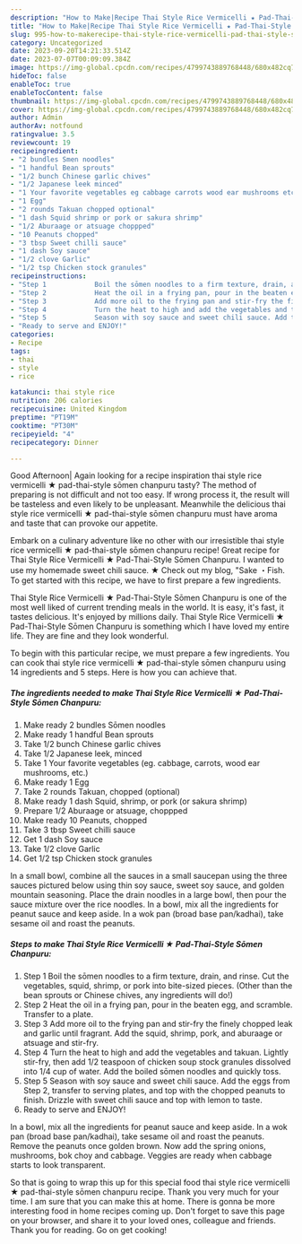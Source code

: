 ```yaml
---
description: "How to Make|Recipe Thai Style Rice Vermicelli ★ Pad-Thai-Style Sōmen Chanpuru {That is Simple"
title: "How to Make|Recipe Thai Style Rice Vermicelli ★ Pad-Thai-Style Sōmen Chanpuru {That is Simple"
slug: 995-how-to-makerecipe-thai-style-rice-vermicelli-pad-thai-style-somen-chanpuru-that-is-simple
category: Uncategorized
date: 2023-09-20T14:21:33.514Z
date: 2023-07-07T00:09:09.384Z
image: https://img-global.cpcdn.com/recipes/4799743889768448/680x482cq70/thai-style-rice-vermicelli-pad-thai-style-somen-chanpuru-recipe-main-photo.jpg
hideToc: false
enableToc: true
enableTocContent: false
thumbnail: https://img-global.cpcdn.com/recipes/4799743889768448/680x482cq70/thai-style-rice-vermicelli-pad-thai-style-somen-chanpuru-recipe-main-photo.jpg
cover: https://img-global.cpcdn.com/recipes/4799743889768448/680x482cq70/thai-style-rice-vermicelli-pad-thai-style-somen-chanpuru-recipe-main-photo.jpg
author: Admin
authorAv: notfound
ratingvalue: 3.5
reviewcount: 19
recipeingredient:
- "2 bundles Smen noodles"
- "1 handful Bean sprouts"
- "1/2 bunch Chinese garlic chives"
- "1/2 Japanese leek minced"
- "1 Your favorite vegetables eg cabbage carrots wood ear mushrooms etc"
- "1 Egg"
- "2 rounds Takuan chopped optional"
- "1 dash Squid shrimp or pork or sakura shrimp"
- "1/2 Aburaage or atsuage choppped"
- "10 Peanuts chopped"
- "3 tbsp Sweet chilli sauce"
- "1 dash Soy sauce"
- "1/2 clove Garlic"
- "1/2 tsp Chicken stock granules"
recipeinstructions:
- "Step 1            Boil the sōmen noodles to a firm texture, drain, and rinse. Cut the vegetables, squid, shrimp, or pork into bite-sized pieces. (Other than the bean sprouts or Chinese chives, any ingredients will do!)"
- "Step 2            Heat the oil in a frying pan, pour in the beaten egg, and scramble. Transfer to a plate."
- "Step 3            Add more oil to the frying pan and stir-fry the finely chopped leak and garlic until fragrant. Add the squid, shrimp, pork, and aburaage or atsuage and stir-fry."
- "Step 4            Turn the heat to high and add the vegetables and takuan. Lightly stir-fry, then add 1/2 teaspoon of chicken soup stock granules dissolved into 1/4 cup of water. Add the boiled sōmen noodles and quickly toss."
- "Step 5            Season with soy sauce and sweet chili sauce. Add the eggs from Step 2, transfer to serving plates, and top with the chopped peanuts to finish. Drizzle with sweet chili sauce and top with lemon to taste."
- "Ready to serve and ENJOY!"
categories:
- Recipe
tags:
- thai
- style
- rice

katakunci: thai style rice 
nutrition: 206 calories
recipecuisine: United Kingdom
preptime: "PT19M"
cooktime: "PT30M"
recipeyield: "4"
recipecategory: Dinner

---
```



Good Afternoon| Again looking for a recipe inspiration thai style rice vermicelli ★ pad-thai-style sōmen chanpuru tasty? The method of preparing is not difficult and not too easy. If wrong process it, the result will be tasteless and even likely to be unpleasant. Meanwhile the delicious thai style rice vermicelli ★ pad-thai-style sōmen chanpuru must have aroma and taste that can provoke our appetite.





Embark on a culinary adventure like no other with our irresistible thai style rice vermicelli ★ pad-thai-style sōmen chanpuru recipe! Great recipe for Thai Style Rice Vermicelli ★ Pad-Thai-Style Sōmen Chanpuru. I wanted to use my homemade sweet chili sauce. ★ Check out my blog, &#34;Sake ・Fish. To get started with this recipe, we have to first prepare a few ingredients.

Thai Style Rice Vermicelli ★ Pad-Thai-Style Sōmen Chanpuru is one of the most well liked of current trending meals in the world. It is easy, it's fast, it tastes delicious. It's enjoyed by millions daily. Thai Style Rice Vermicelli ★ Pad-Thai-Style Sōmen Chanpuru is something which I have loved my entire life. They are fine and they look wonderful.


To begin with this particular recipe, we must prepare a few ingredients. You can cook thai style rice vermicelli ★ pad-thai-style sōmen chanpuru using 14 ingredients and 5 steps. Here is how you can achieve that.

<!--inarticleads1-->

##### The ingredients needed to make Thai Style Rice Vermicelli ★ Pad-Thai-Style Sōmen Chanpuru:

1. Make ready 2 bundles Sōmen noodles
1. Make ready 1 handful Bean sprouts
1. Take 1/2 bunch Chinese garlic chives
1. Take 1/2 Japanese leek, minced
1. Take 1 Your favorite vegetables (eg. cabbage, carrots, wood ear mushrooms, etc.)
1. Make ready 1 Egg
1. Take 2 rounds Takuan, chopped (optional)
1. Make ready 1 dash Squid, shrimp, or pork (or sakura shrimp)
1. Prepare 1/2 Aburaage or atsuage, choppped
1. Make ready 10 Peanuts, chopped
1. Take 3 tbsp Sweet chilli sauce
1. Get 1 dash Soy sauce
1. Take 1/2 clove Garlic
1. Get 1/2 tsp Chicken stock granules


In a small bowl, combine all the sauces in a small saucepan using the three sauces pictured below using thin soy sauce, sweet soy sauce, and golden mountain seasoning. Place the drain noodles in a large bowl, then pour the sauce mixture over the rice noodles. In a bowl, mix all the ingredients for peanut sauce and keep aside. In a wok pan (broad base pan/kadhai), take sesame oil and roast the peanuts. 

<!--inarticleads2-->

##### Steps to make Thai Style Rice Vermicelli ★ Pad-Thai-Style Sōmen Chanpuru:

1. Step 1            Boil the sōmen noodles to a firm texture, drain, and rinse. Cut the vegetables, squid, shrimp, or pork into bite-sized pieces. (Other than the bean sprouts or Chinese chives, any ingredients will do!)
1. Step 2            Heat the oil in a frying pan, pour in the beaten egg, and scramble. Transfer to a plate.
1. Step 3            Add more oil to the frying pan and stir-fry the finely chopped leak and garlic until fragrant. Add the squid, shrimp, pork, and aburaage or atsuage and stir-fry.
1. Step 4            Turn the heat to high and add the vegetables and takuan. Lightly stir-fry, then add 1/2 teaspoon of chicken soup stock granules dissolved into 1/4 cup of water. Add the boiled sōmen noodles and quickly toss.
1. Step 5            Season with soy sauce and sweet chili sauce. Add the eggs from Step 2, transfer to serving plates, and top with the chopped peanuts to finish. Drizzle with sweet chili sauce and top with lemon to taste.
1. Ready to serve and ENJOY!

In a bowl, mix all the ingredients for peanut sauce and keep aside. In a wok pan (broad base pan/kadhai), take sesame oil and roast the peanuts. Remove the peanuts once golden brown. Now add the spring onions, mushrooms, bok choy and cabbage. Veggies are ready when cabbage starts to look transparent. 

So that is going to wrap this up for this special food thai style rice vermicelli ★ pad-thai-style sōmen chanpuru recipe. Thank you very much for your time. I am sure that you can make this at home. There is gonna be more interesting food in home recipes coming up. Don't forget to save this page on your browser, and share it to your loved ones, colleague and friends. Thank you for reading. Go on get cooking!

